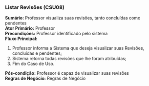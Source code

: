 ### Listar Revisões (CSU08) ###
**Sumário:** Professor visualiza suas revisões, tanto concluídas como pendentes  
**Ator Primário:** Professor  
**Precondições:** Professor identificado pelo sistema  
**Fluxo Principal:**
  1. Professor informa a Sistema que deseja visualizar suas Revisões, concluídas e pendentes;
  2. Sistema retorna todas revisões que lhe foram atribuídas;
  3. Fim do Caso de Uso.

**Pós-condição:** Professor é capaz de visualizar suas revisões  
**Regras de Negócio:** Regras de Negócio  